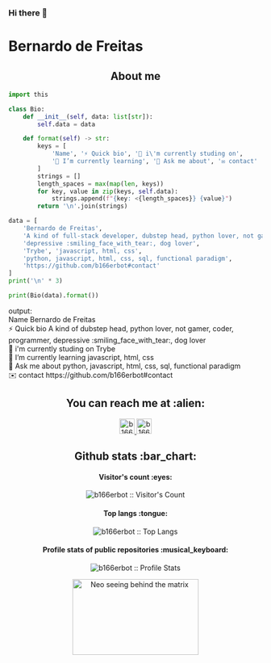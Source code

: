 ### Hi there 👋

# Bernardo de Freitas

<h2 align="center">About me</h2>

```python
import this

class Bio:
    def __init__(self, data: list[str]):
        self.data = data

    def format(self) -> str:
        keys = [
            'Name', '⚡ Quick bio', '🔭 i\'m currently studing on',
            '🌱 I’m currently learning', '💬 Ask me about', '✉️ contact'
        ]
        strings = []
        length_spaces = max(map(len, keys))
        for key, value in zip(keys, self.data):
            strings.append(f"{key: <{length_spaces}} {value}")
        return '\n'.join(strings)

data = [
    'Bernardo de Freitas',
    'A kind of full-stack developer, dubstep head, python lover, not gamer, coder, programmer, '
    'depressive :smiling_face_with_tear:, dog lover',
    'Trybe', 'javascript, html, css',
    'python, javascript, html, css, sql, functional paradigm',
    'https://github.com/b166erbot#contact'
]
print('\n' * 3)

print(Bio(data).format())
```

<p>
output:<br>
Name                        Bernardo de Freitas<br>
⚡ Quick bio                A kind of dubstep head, python lover, not gamer, coder, programmer, depressive :smiling_face_with_tear:, dog lover <br>
🔭 i'm currently studing on Trybe<br>
🌱 I’m currently learning   javascript, html, css<br>
💬 Ask me about             python, javascript, html, css, sql, functional paradigm<br>
✉️ contact                  https://github.com/b166erbot#contact
</p>

<h2 align="center">You can reach me at :alien:</h2>

<p id="contact" align="center">
  <a href="https://www.linkedin.com/in/bernardo-de-freitas-teodoro-18a5322a9/" target="_blank">
    <img src="https://www.vectorlogo.zone/logos/linkedin/linkedin-icon.svg" alt="b166erbot's LinkedIn Profile" height="30" width="30">
  </a>

  <a href="https://t.me/usuario_comum" target="_blank">
    <img src="https://www.vectorlogo.zone/logos/telegram/telegram-icon.svg" alt="b166erbot's Telegram Profile" height="30" width="30">
  </a>
</p>

<h2 align="center">Github stats :bar_chart:</h2>

<h4 align="center">Visitor's count :eyes:</h4>

<p align="center"><img src="https://profile-counter.glitch.me/{b166erbot}/count.svg" alt="b166erbot :: Visitor's Count" /></p>

<h4 align="center">Top langs :tongue:</h4>

<p align="center"><img src="https://github-readme-stats.vercel.app/api/top-langs/?username=b166erbot&langs_count=10&theme=tokyonight&layout=compact" alt="b166erbot :: Top Langs" /></p>

<h4 align="center">Profile stats of public repositories :musical_keyboard:</h4>

<p align="center"><img src="https://github-readme-stats.vercel.app/api?username=b166erbot&show_icons=true&theme=synthwave" alt="b166erbot :: Profile Stats" /></p>

<p align="center"><img src="https://external-content.duckduckgo.com/iu/?u=https%3A%2F%2Fmedia.giphy.com%2Fmedia%2FzXmbOaTpbY6mA%2Fgiphy.gif&f=1&nofb=1&ipt=43b362505ca64a2422cc8bb64020e1fc8668123eb1cecb9b3b96e8e3f1ac7bed&ipo=images" alt="Neo seeing behind the matrix" height="150" width="250"></p>

<!--
**b166erbot/b166erbot** is a ✨ _special_ ✨ repository because its `README.md` (this file) appears on your GitHub profile.

Here are some ideas to get you started:

- 🔭 I’m currently working on ...
- 🌱 I’m currently learning ...
- 👯 I’m looking to collaborate on ...
- 🤔 I’m looking for help with ...
- 💬 Ask me about ...
- 📫 How to reach me: ...
- 😄 Pronouns: ...
- ⚡ Fun fact: ...
-->
